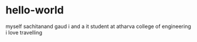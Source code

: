 # hello-world
myself sachitanand gaud 
i and a it student at atharva college of engineering
i love travelling
